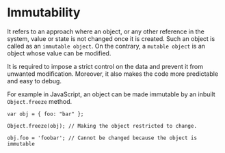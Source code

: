 # Immutability

It refers to an approach where an object, or any other reference in the system, value or state is not changed once it is created. Such an object is called as an `immutable object`. On the contrary, a `mutable object` is an object whose value can be modified. 

It is required to impose a strict control on the data and prevent it from unwanted modification. Moreover, it also makes the code more predictable and easy to debug. 

For example in JavaScript, an object can be made immutable by an inbuilt `Object.freeze` method.

```
var obj = { foo: "bar" };

Object.freeze(obj); // Making the object restricted to change.

obj.foo = 'foobar'; // Cannot be changed because the object is immutable
```
